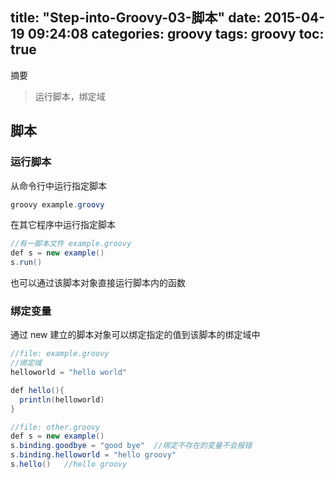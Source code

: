 title: "Step-into-Groovy-03-脚本"
date: 2015-04-19 09:24:08
categories: groovy
tags: groovy
toc: true
---

摘要

>运行脚本，绑定域


## 脚本

### 运行脚本

从命令行中运行指定脚本

```java
groovy example.groovy
```

在其它程序中运行指定脚本

```java
//有一脚本文件 example.groovy
def s = new example()
s.run()
```

也可以通过该脚本对象直接运行脚本内的函数

### 绑定变量

通过 new 建立的脚本对象可以绑定指定的值到该脚本的绑定域中

```java
//file: example.groovy
//绑定域
helloworld = "hello world"

def hello(){
  println(helloworld)
}

//file: other.groovy
def s = new example()
s.binding.goodbye = "good bye"	//绑定不存在的变量不会报错
s.binding.helloworld = "hello groovy"
s.hello()	//hello groovy
```

